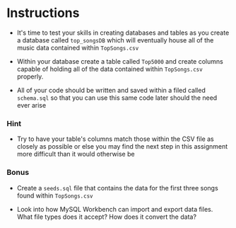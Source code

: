 # Instructions

- It's time to test your skills in creating databases and tables as you create a database called `top_songsDB` which will eventually house all of the music data contained within `TopSongs.csv`

- Within your database create a table called `Top5000` and create columns capable of holding all of the data contained within `TopSongs.csv` properly.

- All of your code should be written and saved within a filed called `schema.sql` so that you can use this same code later should the need ever arise

### Hint

- Try to have your table's columns match those within the CSV file as closely as possible or else you may find the next step in this assignment more difficult than it would otherwise be

### Bonus

- Create a `seeds.sql` file that contains the data for the first three songs found within `TopSongs.csv`

- Look into how MySQL Workbench can import and export data files. What file types does it accept? How does it convert the data?
